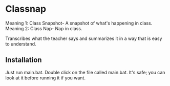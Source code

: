 # Classnap

Meaning 1: Class Snapshot- A snapshot of what's happening in class.
Meaning 2: Class Nap- Nap in class.

Transcribes what the teacher says and summarizes it in a way that is easy to understand.

## Installation
Just run main.bat.
Double click on the file called main.bat.
It's safe; you can look at it before running it if you want.